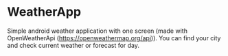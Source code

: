 # WeatherApp
Simple android weather application with one screen (made with OpenWeatherApi (https://openweathermap.org/api)). 
You can find your city and check current weather or forecast for day.
